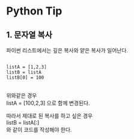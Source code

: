 # Python Tip

## 1. 문자열 복사

파이썬 리스트에서는 깊은 복사와 얕은 복사가 일어난다.
<pre>
<code>
listA = [1,2,3]
listB = listA
listB[0] = 100
</code>
</pre>
위와같은 경우      
listA = [100,2,3] 으로 함께 변경된다.
   
따라서 제대로 된 복사를 하고 싶은 경우   
listB = listA[:]   
와 같이 코드를 작성해야 한다.
